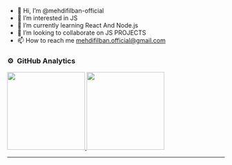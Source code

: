 - 👋 Hi, I’m @mehdifilban-official
- 👀 I’m interested in JS
- 🌱 I’m currently learning React And Node.js
- 💞️ I’m looking to collaborate on JS PROJECTS
- 📫 How to reach me mehdifilban.official@gmail.com


### ⚙️ &nbsp;GitHub Analytics
<p align="">
<a href="https://github.com/mehdifilban-official">
  <img height="180em" src="https://github-readme-stats-eight-theta.vercel.app/api?username=hijal&show_icons=true&theme=algolia&include_all_commits=true&count_private=true"/>
  <img height="180em" src="https://github-readme-stats-eight-theta.vercel.app/api/top-langs/?username=hijal&layout=compact&langs_count=8&theme=algolia"/>
</a>
</p>
<hr />

<!---
mehdifilban-official/mehdifilban-official is a ✨ special ✨ repository because its `README.md` (this file) appears on your GitHub profile.
You can click the Preview link to take a look at your changes.
--->
